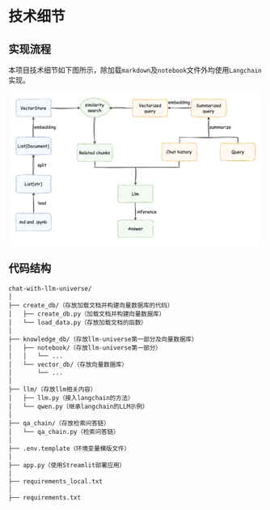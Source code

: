 # 技术细节

## 实现流程
本项目技术细节如下图所示，除加载`markdown`及`notebook`文件外均使用`Langchain`实现。

<div style="text-align: center;">
<img src="./img/structure.png" alt="solution" height="300">
</div>

## 代码结构
```
chat-with-llm-universe/
│
├── create_db/（存放加载文档并构建向量数据库的代码）
│   ├── create_db.py（加载文档并构建向量数据库）
│   └── load_data.py（存放加载文档的函数）
│
├── knowledge_db/（存放llm-universe第一部分及向量数据库）
│   ├── notebook/（存放llm-universe第一部分）
│   │   └── ...
│   └── vector_db/（存放向量数据库）
│       └── ... 
│
├── llm/（存放llm相关内容）
│   ├── llm.py（接入langchain的方法）
│   └── qwen.py（继承langchain的LLM示例）
│
├── qa_chain/（存放检索问答链）
│   └── qa_chain.py（检索问答链）
│
├── .env.template（环境变量模版文件）
│
├── app.py（使用Streamlit部署应用）
│
├── requirements_local.txt
│
├── requirements.txt
```